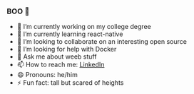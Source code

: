 ### BOO 👻 


- 🔭 I’m currently working on my college degree
- 🌱 I’m currently learning react-native
- 👯 I’m looking to collaborate on an interesting open source
- 🤔 I’m looking for help with Docker
- 💬 Ask me about weeb stuff
- 📫 How to reach me: [LinkedIn](https://www.linkedin.com/in/aaronreihill/)
- 😄 Pronouns: he/him
- ⚡ Fun fact: tall but scared of heights 

